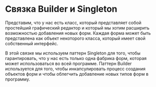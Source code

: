 # Связка Builder и Singleton

Представим, что у нас есть класс, который представляет собой простейший графический редактор и который мы хотим расширить возможностью добавления новых форм. Каждая форма может быть представлена как объект некоторого класса, который имеет свой собственный интерфейс.

В этой связке мы используем паттерн Singleton для того, чтобы гарантировать, что у нас есть только одна фабрика форм, которая может использоваться во всей программе. Паттерн Builder используется для того, чтобы инкапсулировать процесс создания объектов форм и чтобы облегчить добавление новых типов форм в программу.
